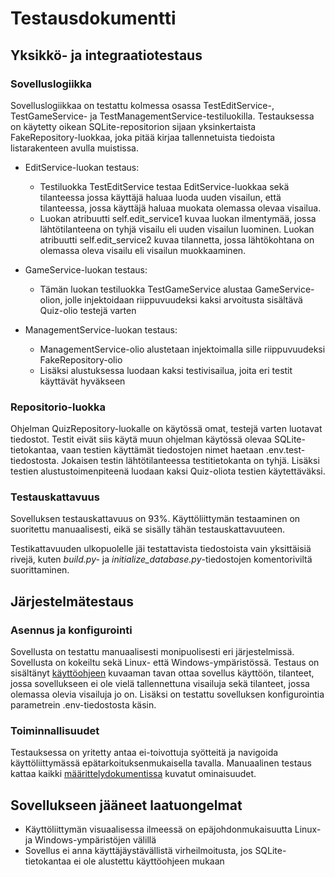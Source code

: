# Testausdokumentti

## Yksikkö- ja integraatiotestaus

### Sovelluslogiikka

Sovelluslogiikkaa on testattu kolmessa osassa TestEditService-, TestGameService- ja TestManagementService-testiluokilla. Testauksessa on käytetty oikean SQLite-repositorion sijaan yksinkertaista FakeRepository-luokkaa, joka pitää kirjaa tallennetuista tiedoista listarakenteen avulla muistissa.

- EditService-luokan testaus:
  - Testiluokka TestEditService testaa EditService-luokkaa sekä tilanteessa jossa käyttäjä haluaa luoda uuden visailun, että tilanteessa, jossa käyttäjä haluaa muokata olemassa olevaa visailua. 
  - Luokan atribuutti self.edit_service1 kuvaa luokan ilmentymää, jossa lähtötilanteena on tyhjä visailu eli uuden visailun luominen. Luokan atribuutti self.edit_service2 kuvaa tilannetta, jossa lähtökohtana on olemassa oleva visailu eli visailun muokkaaminen.

- GameService-luokan testaus:
  - Tämän luokan testiluokka TestGameService alustaa GameService-olion, jolle injektoidaan riippuvuudeksi kaksi arvoitusta sisältävä Quiz-olio testejä varten

- ManagementService-luokan testaus:
  - ManagementService-olio alustetaan injektoimalla sille riippuvuudeksi FakeRepository-olio
  - Lisäksi alustuksessa luodaan kaksi testivisailua, joita eri testit käyttävät hyväkseen

### Repositorio-luokka

Ohjelman QuizRepository-luokalle on käytössä omat, testejä varten luotavat tiedostot. Testit eivät siis käytä muun ohjelman käytössä olevaa SQLite-tietokantaa, vaan testien käyttämät tiedostojen nimet haetaan .env.test-tiedostosta. Jokaisen testin lähtötilanteessa testitietokanta on tyhjä. Lisäksi testien alustustoimenpiteenä luodaan kaksi Quiz-oliota testien käytettäväksi.

### Testauskattavuus

Sovelluksen testauskattavuus on 93%. Käyttöliittymän testaaminen on suoritettu manuaalisesti, eikä se sisälly tähän testauskattavuuteen.

Testikattavuuden ulkopuolelle jäi testattavista tiedostoista vain yksittäisiä rivejä, kuten _build.py-_ ja _initialize_database.py_-tiedostojen komentoriviltä suorittaminen.

## Järjestelmätestaus

### Asennus ja konfigurointi

Sovellusta on testattu manuaalisesti monipuolisesti eri järjestelmissä. Sovellusta on kokeiltu sekä Linux- että Windows-ympäristössä. Testaus on sisältänyt [käyttöohjeen](./dokumentaatio/kayttoohje.md) kuvaaman tavan ottaa sovellus käyttöön, tilanteet, jossa sovellukseen ei ole vielä tallennettuna visailuja sekä tilanteet, jossa olemassa olevia visailuja jo on. Lisäksi on testattu sovelluksen konfigurointia parametrein .env-tiedostosta käsin.

### Toiminnallisuudet

Testauksessa on yritetty antaa ei-toivottuja syötteitä ja navigoida käyttöliittymässä epätarkoituksenmukaisella tavalla. Manuaalinen testaus kattaa kaikki [määrittelydokumentissa](./dokumentaatio/vaatimusmaarittely.md) kuvatut ominaisuudet.

## Sovellukseen jääneet laatuongelmat
- Käyttöliittymän visuaalisessa ilmeessä on epäjohdonmukaisuutta Linux- ja Windows-ympäristöjen välillä
- Sovellus ei anna käyttäjäystävällistä virheilmoitusta, jos SQLite-tietokantaa ei ole alustettu käyttöohjeen mukaan